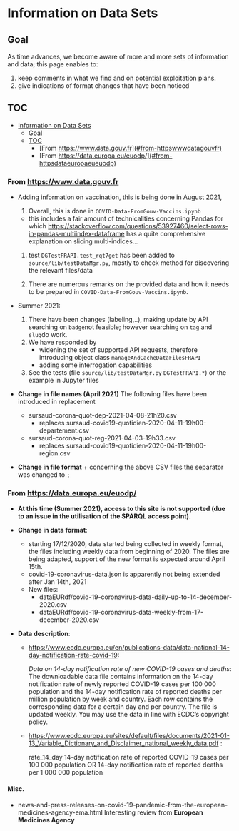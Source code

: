 # Information on Data Sets

## Goal
As time advances, we become aware of more and more sets of information and data;
this page enables to:
  1. keep comments in what we find and on potential exploitation plans.
  2. give indications of format changes that have been noticed

## TOC
<!--TOC-->

- [Information on Data Sets](#information-on-data-sets)
  - [Goal](#goal)
  - [TOC](#toc)
    - [From https://www.data.gouv.fr](#from-httpswwwdatagouvfr)
    - [From https://data.europa.eu/euodp/](#from-httpsdataeuropaeueuodp)

<!--TOC-->


### From https://www.data.gouv.fr
 - Adding information on vaccination, this is being done in August 2021,
   1. Overall, this is done in `COVID-Data-FromGouv-Vaccins.ipynb`
     + this includes a fair amount of technicalities concerning Pandas for 
	   which 
	   https://stackoverflow.com/questions/53927460/select-rows-in-pandas-multiindex-dataframe 
	   has a quite comprehensive explanation on slicing multi-indices...
	   
   1. test `DGTestFRAPI.test_rqt7get` has been added to `source/lib/testDataMgr.py`,
      mostly to check method for discovering the relevant files/data
	  
   1. There are numerous remarks on the provided data and how it needs to be prepared in
      `COVID-Data-FromGouv-Vaccins.ipynb`.
	  
 - Summer 2021:
   1. There have been changes (labeling,..), making update by API searching 
      on `badge`not feasible; however searching  on `tag` and `slug`do work. 
   1. We have responded by
      + widening the set of supported API requests, therefore
        introducing object class `manageAndCacheDataFilesFRAPI`
	  + adding some interrogation capabilities
   1. See the tests (file `source/lib/testDataMgr.py` `DGTestFRAPI.*`) 
      or the example in Jupyter files
 - <B>Change in file names (April 2021)</B>
   The following files have been introduced in replacement
    + sursaud-corona-quot-dep-2021-04-08-21h20.csv 
	  - replaces sursaud-covid19-quotidien-2020-04-11-19h00-departement.csv
    + sursaud-corona-quot-reg-2021-04-03-19h33.csv
	  - replaces sursaud-covid19-quotidien-2020-04-11-19h00-region.csv
	   
 - <B>Change in file format</B>
       + concerning the above CSV files the separator was changed to `;`

### From https://data.europa.eu/euodp/
 - <B>At this time (Summer 2021), access to this site is not supported (due to an
     issue in the utilisation of the SPARQL access point).</B>
 - <B>Change in data  format</B>:
   + starting 17/12/2020, data started being collected in weekly format, the
     files including weekly data from beginning of 2020. The files are being adapted,
	 support of the new format is expected around April 15th.
   + covid-19-coronavirus-data.json is apparently not being extended after Jan 14th, 2021
   + New files:
     - dataEURdf/covid-19-coronavirus-data-daily-up-to-14-december-2020.csv
     - dataEURdf/covid-19-coronavirus-data-weekly-from-17-december-2020.csv
 
 - <B>Data description</B>:
   +  https://www.ecdc.europa.eu/en/publications-data/data-national-14-day-notification-rate-covid-19:
   
      <I>Data on 14-day notification rate of new COVID-19 cases and
      deaths</I>: The downloadable data file contains information on the
      14-day notification rate of newly reported COVID-19 cases per 100 000
      population and the 14-day notification rate of reported deaths per
      million population by week and country. Each row contains the
      corresponding data for a certain day and per country. The file is
      updated weekly. You may use the data in line with ECDC’s copyright
      policy.
	  
   + https://www.ecdc.europa.eu/sites/default/files/documents/2021-01-13_Variable_Dictionary_and_Disclaimer_national_weekly_data.pdf :
   
     rate_14_day 14-day notification rate of reported COVID-19 cases per 100 000 population
	 OR 14-day notification rate of reported deaths per 1 000 000 population
 

#### Misc.
 - news-and-press-releases-on-covid-19-pandemic-from-the-european-medicines-agency-ema.html 
   Interesting review from **European Medicines Agency**
